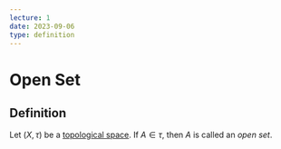 ```yaml
---
lecture: 1
date: 2023-09-06
type: definition
---
```

# Open Set
## Definition
Let $\left(X, \tau\right)$ be a [topological space](topological_space). If $A \in \tau$, then $A$ is called an *open set*.
